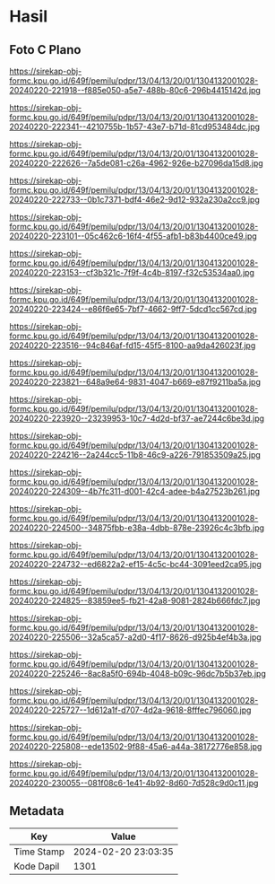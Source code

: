 # Hasil

## Foto C Plano

https://sirekap-obj-formc.kpu.go.id/649f/pemilu/pdpr/13/04/13/20/01/1304132001028-20240220-221918--f885e050-a5e7-488b-80c6-296b4415142d.jpg

https://sirekap-obj-formc.kpu.go.id/649f/pemilu/pdpr/13/04/13/20/01/1304132001028-20240220-222341--4210755b-1b57-43e7-b71d-81cd953484dc.jpg

https://sirekap-obj-formc.kpu.go.id/649f/pemilu/pdpr/13/04/13/20/01/1304132001028-20240220-222626--7a5de081-c26a-4962-926e-b27096da15d8.jpg

https://sirekap-obj-formc.kpu.go.id/649f/pemilu/pdpr/13/04/13/20/01/1304132001028-20240220-222733--0b1c7371-bdf4-46e2-9d12-932a230a2cc9.jpg

https://sirekap-obj-formc.kpu.go.id/649f/pemilu/pdpr/13/04/13/20/01/1304132001028-20240220-223101--05c462c6-16f4-4f55-afb1-b83b4400ce49.jpg

https://sirekap-obj-formc.kpu.go.id/649f/pemilu/pdpr/13/04/13/20/01/1304132001028-20240220-223153--cf3b321c-7f9f-4c4b-8197-f32c53534aa0.jpg

https://sirekap-obj-formc.kpu.go.id/649f/pemilu/pdpr/13/04/13/20/01/1304132001028-20240220-223424--e86f6e65-7bf7-4662-9ff7-5dcd1cc567cd.jpg

https://sirekap-obj-formc.kpu.go.id/649f/pemilu/pdpr/13/04/13/20/01/1304132001028-20240220-223516--94c846af-fd15-45f5-8100-aa9da426023f.jpg

https://sirekap-obj-formc.kpu.go.id/649f/pemilu/pdpr/13/04/13/20/01/1304132001028-20240220-223821--648a9e64-9831-4047-b669-e87f9211ba5a.jpg

https://sirekap-obj-formc.kpu.go.id/649f/pemilu/pdpr/13/04/13/20/01/1304132001028-20240220-223920--23239953-10c7-4d2d-bf37-ae7244c6be3d.jpg

https://sirekap-obj-formc.kpu.go.id/649f/pemilu/pdpr/13/04/13/20/01/1304132001028-20240220-224216--2a244cc5-11b8-46c9-a226-791853509a25.jpg

https://sirekap-obj-formc.kpu.go.id/649f/pemilu/pdpr/13/04/13/20/01/1304132001028-20240220-224309--4b7fc311-d001-42c4-adee-b4a27523b261.jpg

https://sirekap-obj-formc.kpu.go.id/649f/pemilu/pdpr/13/04/13/20/01/1304132001028-20240220-224500--34875fbb-e38a-4dbb-878e-23926c4c3bfb.jpg

https://sirekap-obj-formc.kpu.go.id/649f/pemilu/pdpr/13/04/13/20/01/1304132001028-20240220-224732--ed6822a2-ef15-4c5c-bc44-3091eed2ca95.jpg

https://sirekap-obj-formc.kpu.go.id/649f/pemilu/pdpr/13/04/13/20/01/1304132001028-20240220-224825--83859ee5-fb21-42a8-9081-2824b666fdc7.jpg

https://sirekap-obj-formc.kpu.go.id/649f/pemilu/pdpr/13/04/13/20/01/1304132001028-20240220-225506--32a5ca57-a2d0-4f17-8626-d925b4ef4b3a.jpg

https://sirekap-obj-formc.kpu.go.id/649f/pemilu/pdpr/13/04/13/20/01/1304132001028-20240220-225246--8ac8a5f0-694b-4048-b09c-96dc7b5b37eb.jpg

https://sirekap-obj-formc.kpu.go.id/649f/pemilu/pdpr/13/04/13/20/01/1304132001028-20240220-225727--1d612a1f-d707-4d2a-9618-8fffec796060.jpg

https://sirekap-obj-formc.kpu.go.id/649f/pemilu/pdpr/13/04/13/20/01/1304132001028-20240220-225808--ede13502-9f88-45a6-a44a-38172776e858.jpg

https://sirekap-obj-formc.kpu.go.id/649f/pemilu/pdpr/13/04/13/20/01/1304132001028-20240220-230055--081f08c6-1e41-4b92-8d60-7d528c9d0c11.jpg


## Metadata

| Key        | Value               |
| ---------- | ------------------- |
| Time Stamp | 2024-02-20 23:03:35 |
| Kode Dapil | 1301                |



